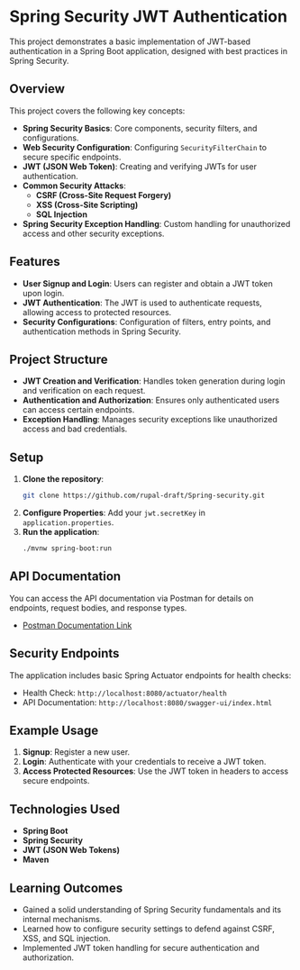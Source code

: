 # Spring Security JWT Authentication

This project demonstrates a basic implementation of JWT-based authentication in a Spring Boot application, designed with best practices in Spring Security.

## Overview

This project covers the following key concepts:
- **Spring Security Basics**: Core components, security filters, and configurations.
- **Web Security Configuration**: Configuring `SecurityFilterChain` to secure specific endpoints.
- **JWT (JSON Web Token)**: Creating and verifying JWTs for user authentication.
- **Common Security Attacks**:
  - **CSRF (Cross-Site Request Forgery)**
  - **XSS (Cross-Site Scripting)**
  - **SQL Injection**
- **Spring Security Exception Handling**: Custom handling for unauthorized access and other security exceptions.

## Features

- **User Signup and Login**: Users can register and obtain a JWT token upon login.
- **JWT Authentication**: The JWT is used to authenticate requests, allowing access to protected resources.
- **Security Configurations**: Configuration of filters, entry points, and authentication methods in Spring Security.

## Project Structure

- **JWT Creation and Verification**: Handles token generation during login and verification on each request.
- **Authentication and Authorization**: Ensures only authenticated users can access certain endpoints.
- **Exception Handling**: Manages security exceptions like unauthorized access and bad credentials.

## Setup

1. **Clone the repository**:
    ```bash
    git clone https://github.com/rupal-draft/Spring-security.git
    ```
2. **Configure Properties**: Add your `jwt.secretKey` in `application.properties`.
3. **Run the application**:
    ```bash
    ./mvnw spring-boot:run
    ```

## API Documentation

You can access the API documentation via Postman for details on endpoints, request bodies, and response types.
- [Postman Documentation Link](https://documenter.getpostman.com/view/30415721/2sAY4sj4zC)

## Security Endpoints

The application includes basic Spring Actuator endpoints for health checks:
- Health Check: `http://localhost:8080/actuator/health`
- API Documentation: `http://localhost:8080/swagger-ui/index.html`

## Example Usage

1. **Signup**: Register a new user.
2. **Login**: Authenticate with your credentials to receive a JWT token.
3. **Access Protected Resources**: Use the JWT token in headers to access secure endpoints.

## Technologies Used

- **Spring Boot**
- **Spring Security**
- **JWT (JSON Web Tokens)**
- **Maven**

## Learning Outcomes

- Gained a solid understanding of Spring Security fundamentals and its internal mechanisms.
- Learned how to configure security settings to defend against CSRF, XSS, and SQL injection.
- Implemented JWT token handling for secure authentication and authorization.


